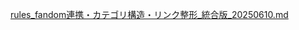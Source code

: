 [rules_fandom連携・カテゴリ構造・リンク整形_統合版_20250610.md](https://github.com/user-attachments/files/20683213/rules_fandom._._20250610.md)

